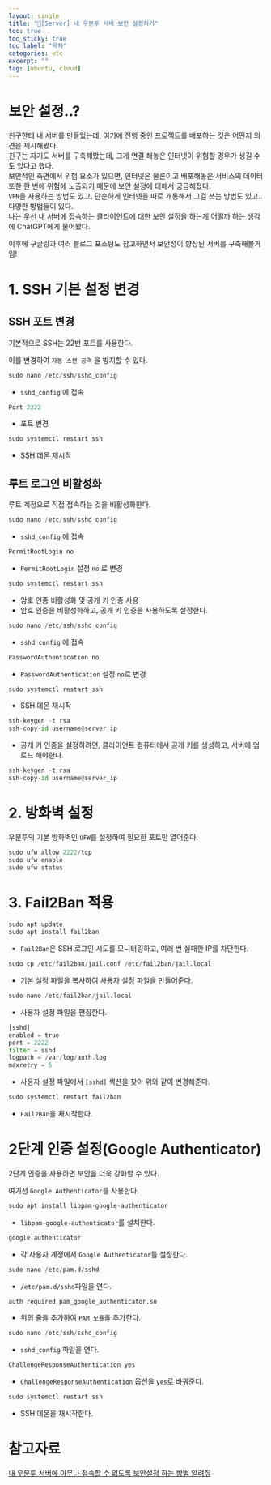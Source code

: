 ```yaml
---
layout: single
title: "📘[Server] 내 우분투 서버 보안 설정하기"
toc: true
toc_sticky: true
toc_label: "목차"
categories: etc
excerpt: ""
tag: [ubuntu, cloud]
---
```


# 보안 설정..?
친구한테 내 서버를 만들었는데, 여기에 진행 중인 프로젝트를 배포하는 것은 어떤지 의견을 제시해봤다.  
친구는 자기도 서버를 구축해봤는데, 그게 연결 해놓은 인터넷이 위험할 경우가 생길 수도 있다고 했다.  
보안적인 측면에서 위험 요소가 있으면, 인터넷은 물론이고 배포해놓은 서비스의 데이터 또한 한 번에 위험에 노출되기 때문에 보안 설정에 대해서 궁금해졌다.  
`VPN`을 사용하는 방법도 있고, 단순하게 인터넷을 따로 개통해서 그걸 쓰는 방법도 있고.. 다양한 방법들이 있다.  
나는 우선 내 서버에 접속하는 클라이언트에 대한 보안 설정을 하는게 어떨까 하는 생각에 ChatGPT에게 물어봤다.  

이후에 구글링과 여러 블로그 포스팅도 참고하면서 보안성이 향상된 서버를 구축해볼거임!  

# 1. SSH 기본 설정 변경

## SSH 포트 변경

기본적으로 SSH는 22번 포트를 사용한다.

이를 변경하여 `자동 스캔 공격` 을 방지할 수 있다.

```python
sudo nano /etc/ssh/sshd_config
```

- `sshd_config` 에 접속

```python
Port 2222
```

- 포트 변경

```python
sudo systemctl restart ssh 
```

- SSH 데몬 재시작

## 루트 로그인 비활성화

루트 계정으로 직접 접속하는 것을 비활성화한다.

```python
sudo nano /etc/ssh/sshd_config
```

- `sshd_config` 에 접속

```python
PermitRootLogin no
```

- `PermitRootLogin` 설정 `no` 로 변경

```python
sudo systemctl restart ssh
```

- 암호 인증 비활성화 및 공개 키 인증 사용
- 암호 인증을 비활성화하고, 공개 키 인증을 사용하도록 설정한다.

```python
sudo nano /etc/ssh/sshd_config
```

- `sshd_config` 에 접속

```python
PasswordAuthentication no
```

- `PasswordAuthentication` 설정 `no`로 변경

```python
sudo systemctl restart ssh
```

- SSH 데몬 재시작

```python
ssh-keygen -t rsa
ssh-copy-id username@server_ip
```

- 공개 키 인증을 설정하려면, 클라이언트 컴퓨터에서 공개 키를 생성하고, 서버에 업로드 해야한다.

```python
ssh-keygen -t rsa
ssh-copy-id username@server_ip
```

# 2. 방화벽 설정

우분투의 기본 방화벽인 `UFW`를 설정하여 필요한 포트만 열어준다.

```python
sudo ufw allow 2222/tcp
sudo ufw enable
sudo ufw status
```

# 3. Fail2Ban 적용

```python
sudo apt update
sudo apt install fail2ban
```

- `Fail2Ban`은 SSH 로그인 시도를 모니터링하고, 여러 번 실패한 IP를 차단한다.

```python
sudo cp /etc/fail2ban/jail.conf /etc/fail2ban/jail.local
```

- 기본 설정 파일을 복사하여 사용자 설정 파일을 만들어준다.

```python
sudo nano /etc/fail2ban/jail.local
```

- 사용자 설정 파일을 편집한다.

```python
[sshd]
enabled = true
port = 2222
filter = sshd
logpath = /var/log/auth.log
maxretry = 5
```

- 사용자 설정 파일에서 `[sshd]` 섹션을 찾아 위와 같이 변경해준다.

```python
sudo systemctl restart fail2ban
```

- `Fail2Ban`을 재시작한다.

# 2단계 인증 설정(Google Authenticator)

2단계 인증을 사용하면 보안을 더욱 강화할 수 있다.

여기선 `Google Authenticator`를 사용한다.

```python
sudo apt install libpam-google-authenticator
```

- `libpam-google-authenticator`를 설치한다.

```python
google-authenticator
```

- 각 사용자 계정에서 `Google Authenticator`를 설정한다.

```python
sudo nano /etc/pam.d/sshd
```

- `/etc/pam.d/sshd`파일을 연다.

```python
auth required pam_google_authenticator.so
```

- 위의 줄을 추가하여 `PAM 모듈`을 추가한다.

```python
sudo nano /etc/ssh/sshd_config
```

- `sshd_config` 파일을 연다.

```python
ChallengeResponseAuthentication yes
```

- `ChallengeResponseAuthentication` 옵션을 `yes`로 바꿔준다.

```python
sudo systemctl restart ssh
```

- SSH 데몬을 재시작한다.

# 참고자료

[내 우분투 서버에 아무나 접속할 수 없도록 보안설정 하는 방법 알려줘](https://chatgpt.com/share/5b121aab-4c75-4d61-bcbb-fb778586cdb2)